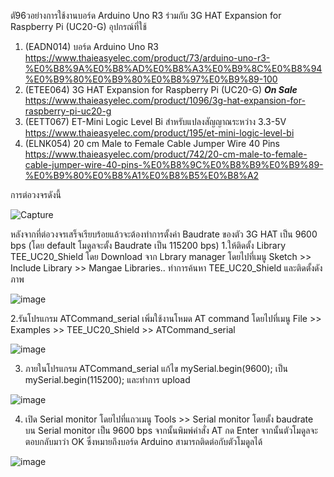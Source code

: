 ตั96วอย่างการใช้งานบอร์ด Arduino Uno R3 ร่วมกับ  3G HAT Expansion for Raspberry Pi (UC20-G)
อุปกรณ์ที่ใช้
1. (EADN014) บอร์ด Arduino Uno R3 https://www.thaieasyelec.com/product/73/arduino-uno-r3-%E0%B8%9A%E0%B8%AD%E0%B8%A3%E0%B9%8C%E0%B8%94%E0%B9%80%E0%B9%80%E0%B8%97%E0%B9%89-100
2. (ETEE064) 3G HAT Expansion for Raspberry Pi (UC20-G) ***On Sale*** https://www.thaieasyelec.com/product/1096/3g-hat-expansion-for-raspberry-pi-uc20-g
3. (EETT067) ET-Mini Logic Level Bi สำหรับแปลงสัญญาณระหว่าง 3.3-5V https://www.thaieasyelec.com/product/195/et-mini-logic-level-bi
4. (ELNK054) 20 cm Male to Female Cable Jumper Wire 40 Pins https://www.thaieasyelec.com/product/742/20-cm-male-to-female-cable-jumper-wire-40-pins-%E0%B8%9C%E0%B8%B9%E0%B9%89-%E0%B9%80%E0%B8%A1%E0%B8%B5%E0%B8%A2


การต่อวงจรดังนี้ 

![Capture](https://user-images.githubusercontent.com/8803501/105672079-64cce180-5f16-11eb-97bb-f9cb0b266c2f.JPG)

หลังจากที่ต่อวงจรเสร็จเรียบร้อยแล้วจะต้องทำการตั้งค่า Baudrate ของตัว 3G HAT เป็น 9600 bps (โดย default โมดูลจะตั้ง Baudrate เป็น 115200 bps)
1.ให้ติดตั้ง Library TEE_UC20_Shield โดย Download จาก Lbrary manager โดยไปที่เมนู Sketch >> Include Library >> Mangae Libraries.. ทำการค้นหา TEE_UC20_Shield และติดตั้งดังภาพ

![image](https://user-images.githubusercontent.com/8803501/105673919-4f0ceb80-5f19-11eb-94b1-946f3156957c.png)


2.รันโปรแกรม ATCommand_serial เพิ่มใช้งานโหมด AT command โดยไปที่เมนู File >> Examples >> TEE_UC20_Shield >> ATCommand_serial 

![image](https://user-images.githubusercontent.com/8803501/105674613-5e406900-5f1a-11eb-8d9d-d8cefa0bf52b.png)


3. ภายในโปรแกรม ATCommand_serial แก้ไข mySerial.begin(9600); เป็น mySerial.begin(115200); และทำการ upload 

![image](https://user-images.githubusercontent.com/8803501/105675177-43babf80-5f1b-11eb-9504-ac27ec182f5e.png)



4. เปิด Serial monitor โดยไปที่แถวเมนู Tools >> Serial monitor โดยตั้ง baudrate บน Serial monitor เป็น 9600 bps จากนั้นพิมพ์คำสั่ง AT กด Enter จากนั้นตัวโมดูลจะตอบกลับมาว่า OK ซึ่งหมายถึงบอร์ด Arduino สามารถติดต่อกับตัวโมดูลได้

![image](https://user-images.githubusercontent.com/8803501/105676107-a2346d80-5f1c-11eb-9255-8db14a6242cb.png)
